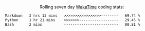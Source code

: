 <p align="center">Rolling seven day <a href="https://wakatime.com/@syrkis"/>WakaTime</a> coding stats:</p>
<!--START_SECTION:waka-->

```txt
Markdown   3 hrs 13 mins   >>>>>>>>>>>>>>>>>--------   69.74 %
Python     1 hr 21 mins    >>>>>>>------------------   29.45 %
Bash       2 mins          -------------------------   00.81 %
```

<!--END_SECTION:waka-->

